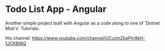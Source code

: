 # Todo List App - Angular

Another simple project built with Angular as a code along to one of 'Dotnet Mob's' Tutorials.

His channel: https://www.youtube.com/channel/UCvzlnZbePin9kH-1JCKBt8Q